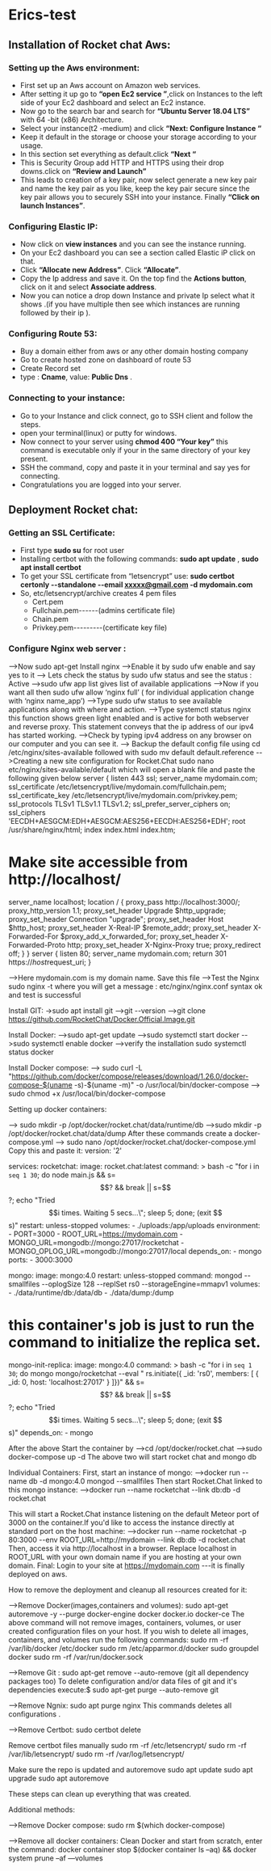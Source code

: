 # Erics-test

## Installation of Rocket chat Aws:
### Setting up the Aws environment:

* First set up an Aws account on Amazon web services.
* After setting it up go to __“open Ec2 service ”__,click on Instances to the left side of your Ec2 dashboard and select an Ec2 instance.
* Now go to the search bar and search for __“Ubuntu Server 18.04 LTS”__ with 64 -bit (x86) Architecture.
* Select your instance(t2 -medium) and click __“Next: Configure Instance “__
* Keep it default in the storage or choose your storage according to your usage.
* In this section set everything as  default.click __“Next “__
* This is Security Group add HTTP and HTTPS using their drop downs.click on __“Review and Launch”__
* This leads to creation of a key pair, now select  generate a new key pair and name the key pair as you like, keep the key pair secure since the key pair allows you to securely SSH into your instance. Finally __“Click on launch Instances”__.

### Configuring Elastic IP:
* Now click on  __view instances__  and you can see the instance running. 
* On your Ec2 dashboard you can see a section called Elastic iP click on that.
* Click __“Allocate new Address”__. Click __“Allocate”__.
* Copy the Ip address and save it. On the top find the __Actions button__, click on it and select __Associate address__.
* Now you can notice a  drop down Instance and private Ip select what it shows .(if you have multiple  then see which instances are running followed by their ip ).

### Configuring Route 53:
* Buy a domain either from aws or any other domain hosting company
* Go to create hosted zone on dashboard of route 53
* Create Record set 
* type : __Cname__, value: __Public Dns__ .

### Connecting to your instance:

* Go to your Instance and  click connect, go to SSH client and follow the steps. 
* open your terminal(linux) or putty for windows.
* Now connect to your server using __chmod 400 “Your key”__ this command is executable only if your in the same directory of your key present.
* SSH the command, copy and paste it in your terminal  and say yes for connecting.
* Congratulations  you are  logged into your server. 




## Deployment Rocket chat:

### Getting an SSL Certificate:
* First type __sudo su__ for root user
* Installing certbot with the following commands:  __sudo apt update__ ,
   __sudo apt install certbot__
* To get your SSL certificate from “letsencrypt”  use: 
__sudo certbot certonly --standalone --email xxxxx@gmail.com -d mydomain.com__
* So,  etc/letsencrypt/archive creates 4 pem  files
   * Cert.pem
   * Fullchain.pem------(admins certificate file)
   * Chain.pem
   * Privkey.pem---------(certificate key file)


### Configure Nginx web server :

-->Now sudo apt-get Install nginx
-->Enable it by sudo ufw enable and say yes to it
--> Lets check the status by sudo ufw status and see the status : Active
-->sudo ufw app list gives list of available applications
-->Now if you want all then sudo ufw allow ‘nginx full’  ( for individual application change with ‘nginx name_app’)
-->Type sudo ufw status to see available applications along with where and action.
-->Type systemctl status nginx this function shows green light enabled and is active for both  webserver and reverse proxy. This statement conveys that the ip address of our ipv4 has started working.
-->Check by typing ipv4 address on any browser on our computer and you can see it.
--> Backup the default config file using cd /etc/nginx/sites-available followed with sudo mv default default.reference
-->Creating a new site configuration for Rocket.Chat 
sudo nano etc/nginx/sites-available/default which will open a blank file and paste the following given below
server {
listen 443 ssl;
server_name mydomain.com;
ssl_certificate /etc/letsencrypt/live/mydomain.com/fullchain.pem;
ssl_certificate_key /etc/letsencrypt/live/mydomain.com/privkey.pem;
ssl_protocols TLSv1 TLSv1.1 TLSv1.2;
ssl_prefer_server_ciphers on;
ssl_ciphers 'EECDH+AESGCM:EDH+AESGCM:AES256+EECDH:AES256+EDH';
root /usr/share/nginx/html;
index index.html index.htm;
# Make site accessible from http://localhost/
server_name localhost;
location / {
proxy_pass http://localhost:3000/;
proxy_http_version 1.1;
proxy_set_header Upgrade $http_upgrade;
proxy_set_header Connection "upgrade";
proxy_set_header Host $http_host;
proxy_set_header X-Real-IP $remote_addr;
proxy_set_header X-Forwarded-For $proxy_add_x_forwarded_for;
proxy_set_header X-Forwarded-Proto http;
proxy_set_header X-Nginx-Proxy true;
proxy_redirect off;
}
}
server {
listen 80;
server_name mydomain.com;
return 301 https://$host$request_uri;
}

-->Here mydomain.com is my domain name. Save this file
-->Test the Nginx  sudo nginx -t where you will get a message : etc/nginx/nginx.conf syntax ok and test is successful

Install GIT:
->sudo apt install git
-->git --version
-->git clone https://github.com/RocketChat/Docker.Official.Image.git

Install Docker:
-->sudo apt-get update
-->sudo systemctl start docker
-->sudo systemctl enable docker
-->verify the installation sudo systemctl status docker

Install Docker compose:
--> sudo curl -L "https://github.com/docker/compose/releases/download/1.26.0/docker-compose-$(uname -s)-$(uname -m)" -o /usr/local/bin/docker-compose
--> sudo chmod +x /usr/local/bin/docker-compose

Setting up docker containers:

--> sudo mkdir -p /opt/docker/rocket.chat/data/runtime/db
-->sudo mkdir -p /opt/docker/rocket.chat/data/dump
After these  commands create a docker-compose.yml 
--> sudo nano /opt/docker/rocket.chat/docker-compose.yml
Copy this and paste it:
 version: '2'

 services:
   rocketchat:
     image: rocket.chat:latest
     command: >
       bash -c
         "for i in `seq 1 30`; do
           node main.js &&
           s=$$? && break || s=$$?;
           echo \"Tried $$i times. Waiting 5 secs...\";
           sleep 5;
         done; (exit $$s)"
     restart: unless-stopped
     volumes:
       - ./uploads:/app/uploads
     environment:
       - PORT=3000
       - ROOT_URL=https://mydomain.com
       - MONGO_URL=mongodb://mongo:27017/rocketchat
       - MONGO_OPLOG_URL=mongodb://mongo:27017/local
     depends_on:
       - mongo
     ports:
       - 3000:3000

   mongo:
     image: mongo:4.0
     restart: unless-stopped
     command: mongod --smallfiles --oplogSize 128 --replSet rs0 --storageEngine=mmapv1
     volumes:
       - ./data/runtime/db:/data/db
       - ./data/dump:/dump

   # this container's job is just to run the command to initialize the replica set.
  
   mongo-init-replica:
     image: mongo:4.0
     command: >
       bash -c
         "for i in `seq 1 30`; do
           mongo mongo/rocketchat --eval \"
             rs.initiate({
               _id: 'rs0',
               members: [ { _id: 0, host: 'localhost:27017' } ]})\" &&
           s=$$? && break || s=$$?;
           echo \"Tried $$i times. Waiting 5 secs...\";
           sleep 5;
         done; (exit $$s)"
     depends_on:
     - mongo

After the above Start the container by 
-->cd /opt/docker/rocket.chat
-->sudo docker-compose up -d
The above two will start rocket chat and mongo db 
 
Individual Containers:
First, start an instance of mongo:
-->docker run --name db -d mongo:4.0 mongod --smallfiles
Then start Rocket.Chat linked to this mongo instance:
-->docker run --name rocketchat --link db:db -d rocket.chat

This will start a Rocket.Chat instance listening on the default Meteor port of 3000 on the container.If you'd like  to access the instance directly at standard port on the host machine:
-->docker run --name rocketchat -p 80:3000 --env ROOT_URL=http://mydomain --link db:db -d rocket.chat
Then, access it via http://localhost in a browser. Replace localhost in ROOT_URL with your own domain name if you are hosting at your own domain.
Final:
Login to your site at https://mydomain.com ---it is finally deployed on aws.







How to remove the deployment and cleanup all resources created for it:

-->Remove Docker(images,containers and volumes):
sudo apt-get autoremove -y --purge docker-engine docker docker.io docker-ce
The above command will not remove images, containers, volumes, or user created configuration files on your host. If you wish to delete all images, containers, and volumes run the following commands:
sudo rm -rf /var/lib/docker /etc/docker 
sudo rm /etc/apparmor.d/docker sudo groupdel docker
 sudo rm -rf /var/run/docker.sock
 
-->Remove Git :
sudo apt-get remove --auto-remove (git all dependency packages too)
To delete configuration and/or data files of git and it's dependencies execute:$ sudo apt-get purge --auto-remove git
 
-->Remove Ngnix:
sudo apt purge nginx 
This commands deletes all configurations .
 
-->Remove Certbot:
sudo certbot delete
 
Remove certbot files manually
sudo rm -rf /etc/letsencrypt/
sudo rm -rf /var/lib/letsencrypt/
sudo rm -rf /var/log/letsencrypt/
 
Make sure the repo is updated and autoremove
sudo apt update
sudo apt upgrade
sudo apt autoremove
 
 
 
These steps can clean up everything that was created.
 
 
 
Additional methods:
 
-->Remove Docker compose:
sudo rm $(which docker-compose)

-->Remove all docker containers:
Clean Docker and start from scratch, enter the command:
docker container stop $(docker container ls –aq) && docker system prune –af ––volumes
 
 
 
 
 
 
 
 




 


